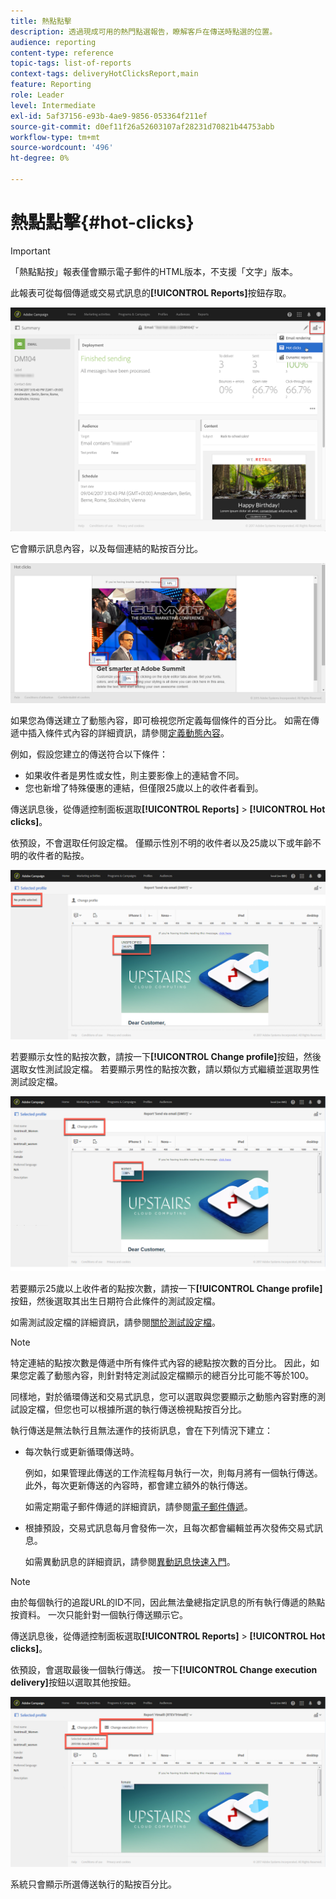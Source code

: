 ```yaml
---
title: 熱點點擊
description: 透過現成可用的熱門點選報告，瞭解客戶在傳送時點選的位置。
audience: reporting
content-type: reference
topic-tags: list-of-reports
context-tags: deliveryHotClicksReport,main
feature: Reporting
role: Leader
level: Intermediate
exl-id: 5af37156-e93b-4ae9-9856-053364f211ef
source-git-commit: d0ef11f26a52603107af28231d70821b44753abb
workflow-type: tm+mt
source-wordcount: '496'
ht-degree: 0%

---
```


# 熱點點擊{#hot-clicks}

>[!IMPORTANT]
>
>「熱點點按」報表僅會顯示電子郵件的HTML版本，不支援「文字」版本。

此報表可從每個傳遞或交易式訊息的&#x200B;**[!UICONTROL Reports]**&#x200B;按鈕存取。

![](assets/delivery_reports_hot-clicks_4.png)

它會顯示訊息內容，以及每個連結的點按百分比。

![](assets/delivery_reports_10.png)

如果您為傳送建立了動態內容，即可檢視您所定義每個條件的百分比。 如需在傳遞中插入條件式內容的詳細資訊，請參閱[定義動態內容](../../designing/using/personalization.md#defining-dynamic-content-in-an-email)。

例如，假設您建立的傳送符合以下條件：

* 如果收件者是男性或女性，則主要影像上的連結會不同。
* 您也新增了特殊優惠的連結，但僅限25歲以上的收件者看到。

傳送訊息後，從傳遞控制面板選取&#x200B;**[!UICONTROL Reports]** > **[!UICONTROL Hot clicks]**。

依預設，不會選取任何設定檔。 僅顯示性別不明的收件者以及25歲以下或年齡不明的收件者的點按。

![](assets/delivery_reports_hot-clicks_1.png)

若要顯示女性的點按次數，請按一下&#x200B;**[!UICONTROL Change profile]**&#x200B;按鈕，然後選取女性測試設定檔。 若要顯示男性的點按次數，請以類似方式繼續並選取男性測試設定檔。

![](assets/delivery_reports_hot-clicks_2.png)

若要顯示25歲以上收件者的點按次數，請按一下&#x200B;**[!UICONTROL Change profile]**&#x200B;按鈕，然後選取其出生日期符合此條件的測試設定檔。

如需測試設定檔的詳細資訊，請參閱[關於測試設定檔](../../audiences/using/managing-test-profiles.md)。

>[!NOTE]
>
>特定連結的點按次數是傳遞中所有條件式內容的總點按次數的百分比。 因此，如果您定義了動態內容，則針對特定測試設定檔顯示的總百分比可能不等於100。

同樣地，對於循環傳送和交易式訊息，您可以選取與您要顯示之動態內容對應的測試設定檔，但您也可以根據所選的執行傳送檢視點按百分比。

執行傳送是無法執行且無法運作的技術訊息，會在下列情況下建立：

* 每次執行或更新循環傳送時。

  例如，如果管理此傳送的工作流程每月執行一次，則每月將有一個執行傳送。 此外，每次更新傳送的內容時，都會建立額外的執行傳送。

  如需定期電子郵件傳遞的詳細資訊，請參閱[電子郵件傳遞](../../automating/using/email-delivery.md)。

* 根據預設，交易式訊息每月會發佈一次，且每次都會編輯並再次發佈交易式訊息。

  如需異動訊息的詳細資訊，請參閱[異動訊息快速入門](../../channels/using/getting-started-with-transactional-msg.md)。

>[!NOTE]
>
>由於每個執行的追蹤URL的ID不同，因此無法彙總指定訊息的所有執行傳遞的熱點按資料。 一次只能針對一個執行傳送顯示它。

傳送訊息後，從傳遞控制面板選取&#x200B;**[!UICONTROL Reports]** > **[!UICONTROL Hot clicks]**。

依預設，會選取最後一個執行傳送。 按一下&#x200B;**[!UICONTROL Change execution delivery]**&#x200B;按鈕以選取其他按鈕。

![](assets/delivery_reports_hot-clicks_3.png)

系統只會顯示所選傳送執行的點按百分比。
